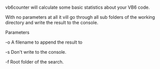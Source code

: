 vb6counter will calculate some basic statistics about your VB6 code.

With no parameters at all it vill go through all sub folders of the working directory and write the result to the console.

Parameters

-o A filename to append the result to

-s Don't write to the console.

-f Root folder of the search.